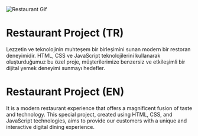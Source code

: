<img src="./assets/img/screen.gif" alt="Restaurant Gif">

# Restaurant Project (TR)

 Lezzetin ve teknolojinin muhteşem bir birleşimini sunan modern bir restoran deneyimidir. HTML, CSS ve JavaScript teknolojilerini kullanarak oluşturduğumuz bu özel proje, müşterilerimize benzersiz ve etkileşimli bir dijital yemek deneyimi sunmayı hedefler.


# Restaurant Project (EN)


It is a modern restaurant experience that offers a magnificent fusion of taste and technology. This special project, created using HTML, CSS, and JavaScript technologies, aims to provide our customers with a unique and interactive digital dining experience.